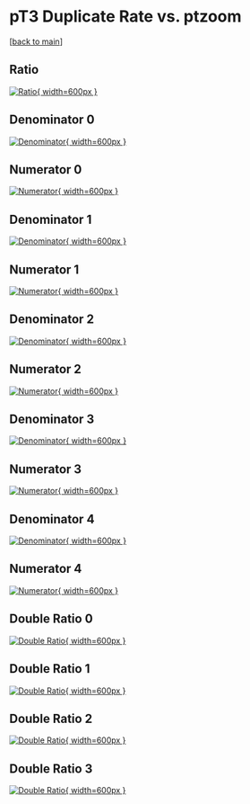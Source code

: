 # pT3 Duplicate Rate vs. ptzoom

[[back to main](./)]



## Ratio

[![Ratio](../mtv/var/pT3_duplrate_ptzoom.png){ width=600px }](../mtv/var/pT3_duplrate_ptzoom.pdf)

## Denominator 0

[![Denominator](../mtv/den/pT3_duplrate_ptzoom_den0.png){ width=600px }](../mtv/den/pT3_duplrate_ptzoom_den0.pdf)

## Numerator 0

[![Numerator](../mtv/num/pT3_duplrate_ptzoom_num0.png){ width=600px }](../mtv/num/pT3_duplrate_ptzoom_num0.pdf)

## Denominator 1

[![Denominator](../mtv/den/pT3_duplrate_ptzoom_den1.png){ width=600px }](../mtv/den/pT3_duplrate_ptzoom_den1.pdf)

## Numerator 1

[![Numerator](../mtv/num/pT3_duplrate_ptzoom_num1.png){ width=600px }](../mtv/num/pT3_duplrate_ptzoom_num1.pdf)

## Denominator 2

[![Denominator](../mtv/den/pT3_duplrate_ptzoom_den2.png){ width=600px }](../mtv/den/pT3_duplrate_ptzoom_den2.pdf)

## Numerator 2

[![Numerator](../mtv/num/pT3_duplrate_ptzoom_num2.png){ width=600px }](../mtv/num/pT3_duplrate_ptzoom_num2.pdf)

## Denominator 3

[![Denominator](../mtv/den/pT3_duplrate_ptzoom_den3.png){ width=600px }](../mtv/den/pT3_duplrate_ptzoom_den3.pdf)

## Numerator 3

[![Numerator](../mtv/num/pT3_duplrate_ptzoom_num3.png){ width=600px }](../mtv/num/pT3_duplrate_ptzoom_num3.pdf)

## Denominator 4

[![Denominator](../mtv/den/pT3_duplrate_ptzoom_den4.png){ width=600px }](../mtv/den/pT3_duplrate_ptzoom_den4.pdf)

## Numerator 4

[![Numerator](../mtv/num/pT3_duplrate_ptzoom_num4.png){ width=600px }](../mtv/num/pT3_duplrate_ptzoom_num4.pdf)

## Double Ratio 0

[![Double Ratio](../mtv/ratio/pT3_duplrate_ptzoom_ratio0.png){ width=600px }](../mtv/ratio/pT3_duplrate_ptzoom_ratio0.pdf)

## Double Ratio 1

[![Double Ratio](../mtv/ratio/pT3_duplrate_ptzoom_ratio1.png){ width=600px }](../mtv/ratio/pT3_duplrate_ptzoom_ratio1.pdf)

## Double Ratio 2

[![Double Ratio](../mtv/ratio/pT3_duplrate_ptzoom_ratio2.png){ width=600px }](../mtv/ratio/pT3_duplrate_ptzoom_ratio2.pdf)

## Double Ratio 3

[![Double Ratio](../mtv/ratio/pT3_duplrate_ptzoom_ratio3.png){ width=600px }](../mtv/ratio/pT3_duplrate_ptzoom_ratio3.pdf)


